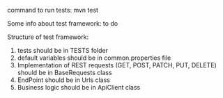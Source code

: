 command to run tests:
mvn test


Some info about test framework:
to do

Structure of test framework:
1. tests should be in TESTS folder
2. default variables should be in common.properties file
3. Implementation of REST requests (GET, POST, PATCH, PUT, DELETE) should be in BaseRequests class
4. EndPoint should be in Urls class
5. Business logic should be in ApiClient class

